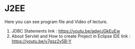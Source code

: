 # J2EE
Here you can see program file and Video of lecture. 

1. JDBC Statements link : https://youtu.be/adwjJGkEuEw 
2. About Servlet and How to create Project in Eclipse IDE link : https://youtu.be/v7gsz2v5B-Y 
